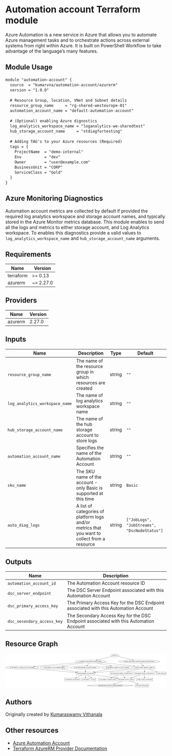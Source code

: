 # Automation account Terraform module

Azure Automation is a new service in Azure that allows you to automate Azure management tasks and to orchestrate actions across external systems from right within Azure. It is built on PowerShell Workflow to take advantage of the language’s many features.

## Module Usage

```hcl
module "automation-account" {
  source  = "kumarvna/automation-account/azurerm"
  version = "1.0.0"

  # Resource Group, location, VNet and Subnet details
  resource_group_name     = "rg-shared-westeurope-01"
  automation_account_name = "default-automation-account"

  # (Optional) enabling Azure dignostics
  log_analytics_workspace_name = "loganalytics-we-sharedtest"
  hub_storage_account_name     = "stdiagfortesting"

  # Adding TAG's to your Azure resources (Required)
  tags = {
    ProjectName  = "demo-internal"
    Env          = "dev"
    Owner        = "user@example.com"
    BusinessUnit = "CORP"
    ServiceClass = "Gold"
  }
}
```

## Azure Monitoring Diagnostics

Automation account metrics are collected by default if provided the required log analytics workspace and storage account names, and typically stored in the Azure Monitor metrics database. This module enables to send all the logs and metrics to either storage account, and Log Analytics workspace. To enables this diagnostics provide a valid values to `log_analytics_workspace_name` and `hub_storage_account_name` arguments.

## Requirements

Name | Version
-----|--------
terraform | >= 0.13
azurerm | ~> 2.27.0

## Providers

| Name | Version |
|------|---------|
azurerm | 2.27.0

## Inputs

Name | Description | Type | Default
---- | ----------- | ---- | -------
`resource_group_name` | The name of the resource group in which resources are created | string | `""`
`log_analytics_workspace_name`|The name of log analytics workspace name|string | `""`
`hub_storage_account_name`|The name of the hub storage account to store logs|string|`""`
`automation_account_name`|Specifies the name of the Automation Account|string|`""`
`sku_name`|The SKU name of the account - only Basic is supported at this time|string|`Basic`
`auto_diag_logs`|A list of categories of platform logs and/or metrics that you want to collect from a resource|string|`["JobLogs", "JobStreams", "DscNodeStatus"]`

## Outputs

|Name | Description|
|---- | -----------|
`automation_account_id`|The Automation Account resource ID
`dsc_server_endpoint`|The DSC Server Endpoint associated with this Automation Account
`dsc_primary_access_key`|The Primary Access Key for the DSC Endpoint associated with this Automation Account
`dsc_secondary_access_key`|The Secondary Access Key for the DSC Endpoint associated with this Automation Account

## Resource Graph

![Resource Graph](graph.png)

## Authors

Originally created by [Kumaraswamy Vithanala](mailto:kumaraswamy.vithanala@tieto.com)

## Other resources

* [Azure Automation Account](https://docs.microsoft.com/en-us/azure/automation/automation-intro)
* [Terraform AzureRM Provider Documentation](https://www.terraform.io/docs/providers/azurerm/index.html)
